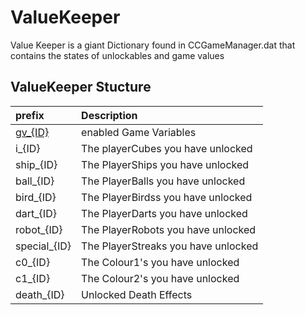 # ValueKeeper

Value Keeper is a giant Dictionary found in CCGameManager.dat that contains the states of unlockables and game values

## ValueKeeper Stucture

| prefix | Description |
|:-------|:------------|
| [gv_{ID}](/resources/client/gamesave/gv.md) | enabled Game Variables |
| i_{ID} | The playerCubes you have unlocked |
| ship_{ID} | The PlayerShips you have unlocked |
| ball_{ID} | The PlayerBalls you have unlocked |
| bird_{ID} | The PlayerBirdss you have unlocked |   
| dart_{ID} | The PlayerDarts you have unlocked |
| robot_{ID} | The PlayerRobots you have unlocked |
| special_{ID} | The PlayerStreaks you have unlocked|
| c0_{ID} | The Colour1's you have unlocked |
| c1_{ID} | The Colour2's you have unlocked |
| death_{ID} | Unlocked Death Effects |

